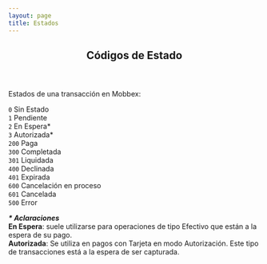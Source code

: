```yaml
---
layout: page
title: Estados
---
```


<!-- Main -->
<div id="main" class="alt">

<!-- One -->
<section id="one">
	<div class="inner">
		<header class="major">
			<h1>Códigos de Estado</h1>
		</header>

<div markdown="1">
Estados de una transacción en Mobbex:

```0``` Sin Estado <br/>
```1``` Pendiente  <br/>
```2``` En Espera*  <br/>
```3``` Autorizada*  <br/>
```200``` Paga  <br/>
```300```	Completada  <br/>
```301``` Liquidada  <br/>
```400``` Declinada  <br/>
```401``` Expirada  <br/>
```600``` Cancelación en proceso  <br/>
```601``` Cancelada  <br/>
```500``` Error  <br/>

___* Aclaraciones___<br/>
__En Espera__: suele utilizarse para operaciones de tipo Efectivo que están a la espera de su pago.<br/>
__Autorizada__: Se utiliza en pagos con Tarjeta en modo Autorización. Este tipo de transacciones está a la espera de ser capturada.

</div>

</div>
</section>

</div>
